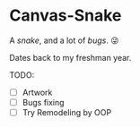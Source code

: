 # Canvas-Snake

A *snake*, and a lot of *bugs*. :stuck_out_tongue_winking_eye:

Dates back to my freshman year.

TODO:
- [ ] Artwork
- [ ] Bugs fixing
- [ ] Try Remodeling by OOP 

